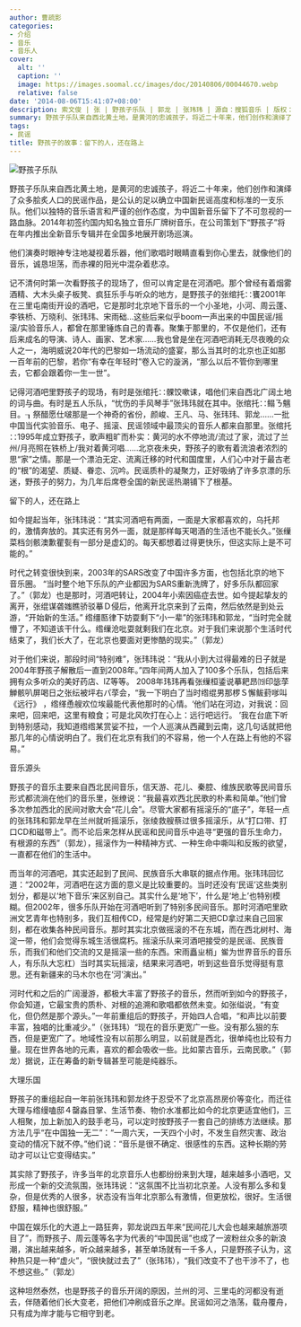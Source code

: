 ```yaml
---
author: 曹疏影
categories:
- 介绍
- 音乐
- 音乐人
cover:
  alt: ''
  caption: ''
  image: https://images.soomal.cc/images/doc/20140806/00044670.webp
  relative: false
date: '2014-08-06T15:41:07+08:00'
description: 索文俊 | 张 | 野孩子乐队 | 郭龙 | 张玮玮 | 源自：搜狐音乐 | 版权：转载 |  平均/总评分：10.00/10
summary: 野孩子乐队来自西北黄土地，是黄河的忠诚孩子，将近二十年来，他们创作和演绎了众多脍炙人口的民谣作品，是公认的足以确立中国新民谣高度和标准的一支乐队。他们以独特的音乐语言和严谨的创作态度，为中国新音乐留下了不可忽视的一路血脉……
tags:
- 民谣
title: 野孩子的故事：留下的人，还在路上
---
```


![野孩子乐队](https://images.soomal.cc/images/doc/20140806/00044657_01.webp)





野孩子乐队来自西北黄土地，是黄河的忠诚孩子，将近二十年来，他们创作和演绎了众多脍炙人口的民谣作品，是公认的足以确立中国新民谣高度和标准的一支乐队。他们以独特的音乐语言和严谨的创作态度，为中国新音乐留下了不可忽视的一路血脉。2014年初签约国内知名独立音乐厂牌树音乐，在公司策划下“野孩子”将在年内推出全新音乐专辑并在全国多地展开剧场巡演。

他们演奏时眼神专注地凝视着乐器，他们歌唱时眼睛直看到你心里去，就像他们的音乐，诚恳坦荡，而赤裸的阳光中混杂着悲凉。

记不清何时第一次看野孩子的现场了，但可以肯定是在河酒吧。那个曾经有着烟雾酒精、大木头桌子板凳、疯狂乐手与听众的地方，是野孩子的张绾托∷饔2001年在三里屯南街开设的酒吧，它是那时北京地下音乐的一个小圣地，小河、周云蓬、李铁桥、万晓利、张玮玮、宋雨础…这些后来似乎boom一声出来的中国民谣/摇滚/实验音乐人，都曾在那里锤炼自己的青春。聚集于那里的，不仅是他们，还有后来成名的导演、诗人、画家、艺术家……我也曾是坐在河酒吧消耗无尽夜晚的众人之一，海明威说20年代的巴黎如一场流动的盛宴，那么当其时的北京也正如那一百年前的巴黎，若你“有幸在年轻时”卷入它的漩涡，“那么以后不管你到哪里去，它都会跟着你一生一世”。

记得河酒吧里野孩子的现场，有时是张绾托∷髁饺嗽诔，唱他们来自西北广阔土地的词与曲。有时是五人乐队，“忧伤的手风琴手”张玮玮就在其中。张绾托∷鳎ㄋ魑目。┒祭醋愿仕啵那是一个神奇的省份，颜峻、王凡、马、张玮玮、郭龙……一批中国当代实验音乐、电子、摇滚、民谣领域中最顶尖的音乐人都来自那里。张绾托∷1995年成立野孩子，歌声粗旷而朴实：黄河的水不停地流/流过了家，流过了兰州/月亮照在铁桥上/我对着黄河唱……北京夜未央，野孩子的歌有着流浪者浓烈的思“家”之情。那是一个漂泊无定、流离迁移的时代和国度里，人们心中对于最古老的“根”的渴望、质疑、眷恋、沉吟。民谣质朴的凝聚力，正好吸纳了许多京漂的乐迷，野孩子的努力，为几年后席卷全国的新民谣热潮铺下了根基。

留下的人，还在路上

如今提起当年，张玮玮说：“其实河酒吧有两面，一面是大家都喜欢的，乌托邦的，激情奔放的。其实还有另外一面，就是那样每天喝酒的生活也不能长久。”张缫菜档剑骸澳歉瞿甏有一部分是虚幻的。每天都想着过得更快乐，但这实际上是不可能的。”

时代之转变很快到来，2003年的SARS改变了中国许多方面，也包括北京的地下音乐圈。 “当时整个地下乐队的产业都因为SARS重新洗牌了，好多乐队都回家了。”（郭龙）也是那时，河酒吧转让，2004年小索因癌症去世。如今提起挚友的离开，张绲谋砻媸瞧骄驳摹Ｄ侵后，他离开北京来到了云南，然后依然是到处云游，“开始新的生活。”
绺缰匦律下妨耍剩下“小一辈”的张玮玮和郭龙，“当时完全就懵了，不知道该干什么。绺缫沧吡耍就剩我们在北京。对于我们来说那个生活时代结束了，我们长大了，在北京也要面对更惨酷的现实。”（郭龙）

对于他们来说，那段时间“特别难”，张玮玮说：“我从小到大过得最难的日子就是2004年野孩子解散后一直到2008年。”四年间两人加入了100多个乐队，包括后来拥有众多听众的美好药店、IZ等等。 2008年玮玮再看张缫桓鋈说摹耙昂⒆印毖莩觯骸叭屏喝日之张纭被坪右パ莩会，“我一下明白了当时绺绲男那椤Ｓ懈鲅葑嗲叫《远行》 ，绺缂恿艘欢位埃最能代表他那时的心情。‘他们站在河边，对我说：回来吧，回来吧，这里有粮食；可是北风吹打在心上：远行吧远行。 ’我在台底下听到特别感动，我知道绺绺某赏娑不拉，一个人巡演从西藏到云南，这几句话就把他那几年的心情说明白了。我们在北京有我们的不容易，他一个人在路上有他的不容易。”

音乐源头

野孩子的音乐主要来自西北民间音乐，信天游、花儿、秦腔、维族民歌等民间音乐形式都流淌在他们的音乐里，张缭说：“我最喜欢西北民歌的朴素和简单。”他们曾多次参加西北的民间对歌大会“花儿会”。尽管大家都有摇滚乐的“底子”，年轻一点的张玮玮和郭龙早在兰州就听摇滚乐，张绫救艘蔡过很多摇滚乐，从“打口带、打口CD和磁带上”。而不论后来怎样从民谣和民间音乐中追寻“更强的音乐生命力，有根源的东西”（郭龙），摇滚作为一种精神方式、一种生命中嘶叫和反叛的欲望，一直都在他们的生活中。

而当年的河酒吧，其实还起到了民间、民族音乐大串联的据点作用。张玮玮回忆道：“2002年，河酒吧在这方面的意义是比较重要的。当时还没有‘民谣’这些类别划分，都是以‘地下音乐’来区别自己。其实什么是‘地下’，什么是‘地上’也特别模糊。但2002年，很多乐队开始在河酒吧听到了特别多民间音乐。那时河酒吧里欧洲文艺青年也特别多，我们互相传CD，经常是约好第二天把CD拿过来自己回家刻，都在收集各种民间音乐。那时其实北京做摇滚的不在东城，而在西北树村、海淀一带，他们会觉得东城生活很腐朽。摇滚乐队来河酒吧接受的是民谣、民族音乐，而我们和他们交流的又是摇滚一些的东西。宋雨矗ㄓ梢」鲎为世界音乐的音乐人，有乐队大忘杠）当时其实玩摇滚，结果来河酒吧，听到这些音乐觉得挺有意思。还有新疆来的马木尔也在‘河’演出。”

河时代和之后的广阔漫游，都极大丰富了野孩子的音乐，然而听到如今的野孩子，你会知道，它最宝贵的质朴、对根的追溯和歌唱都依然未变。如张缢说，“有变化，但仍然是那个源头。”一年前重组后的野孩子，开始四人合唱，“和声比以前要丰富，独唱的比重减少。”（张玮玮）“现在的音乐更宽广一些。没有那么狠的东西，但是更宽广了。地域性没有以前那么明显，以前就是西北，很单纯也比较有力量。现在世界各地的元素，喜欢的都会吸收一些。比如蒙古音乐，云南民歌。”（郭龙）据说，正在筹备的新专辑甚至可能是纯器乐。

大理乐国

野孩子的重组起自一年前张玮玮和郭龙终于忍受不了北京高昂房价等变化，而迁往大理与绺缦嗑邸４罄淼目掌、生活节奏、物价水准都比如今的北京更适宜他们，三人相聚，加上新加入的鼓手老马，可以定时按野孩子一套自己的排练方法继续。那方法几乎“在中国独一无二”：“一周六天，一天四个小时，不发生自然灾害、政治变动的情况下就不停。”他们说：“音乐是很不确定、很感性的东西。这种长期的劳动才可以让它变得结实。”

其实除了野孩子，许多当年的北京音乐人也都纷纷来到大理，越来越多小酒吧，又形成一个新的交流氛围，张玮玮说：“这氛围不比当初北京差。人没有那么多和复杂，但是优秀的人很多，状态没有当年北京那么有激情，但更放松，很好。生活很舒服，精神也很舒服。”

中国在娱乐化的大道上一路狂奔，郭龙说四五年来“民间花儿大会也越来越旅游项目了”，而野孩子、周云蓬等名字为代表的“中国民谣”也成了一波粉丝众多的新浪潮，演出越来越多，听众越来越多，甚至单场就有一千多人，只是野孩子认为，这种热只是一种“虚火”，“很快就过去了”（张玮玮），“我们改变不了也干涉不了，也不想这些。”（郭龙）

这种坦然泰然，也是野孩子的音乐开阔的原因，兰州的河、三里屯的河都没有逝去，伴随着他们长大变老，把他们冲刷成音乐之岸。民谣如河之浩荡，载舟覆舟，只有成为岸才能与它相守到老。
